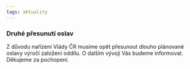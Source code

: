 ```yaml
---
tags: aktuality
---
```


### Druhé přesunutí oslav

Z důvodu nařízení Vlády ČR musíme opět přesunout dlouho plánované oslavy výročí založení oddílu.
O dalším vývoji Vás budeme informovat. Děkujeme za pochopení.

